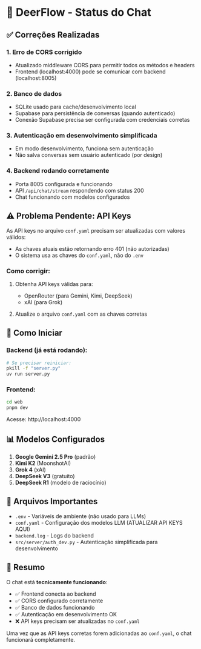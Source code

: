 # 🦌 DeerFlow - Status do Chat

## ✅ Correções Realizadas

### 1. **Erro de CORS corrigido**
- Atualizado middleware CORS para permitir todos os métodos e headers
- Frontend (localhost:4000) pode se comunicar com backend (localhost:8005)

### 2. **Banco de dados**
- SQLite usado para cache/desenvolvimento local
- Supabase para persistência de conversas (quando autenticado)
- Conexão Supabase precisa ser configurada com credenciais corretas

### 3. **Autenticação em desenvolvimento simplificada**
- Em modo desenvolvimento, funciona sem autenticação
- Não salva conversas sem usuário autenticado (por design)

### 4. **Backend rodando corretamente**
- Porta 8005 configurada e funcionando
- API `/api/chat/stream` respondendo com status 200
- Chat funcionando com modelos configurados

## ⚠️ Problema Pendente: API Keys

As API keys no arquivo `conf.yaml` precisam ser atualizadas com valores válidos:
- As chaves atuais estão retornando erro 401 (não autorizadas)
- O sistema usa as chaves do `conf.yaml`, não do `.env`

### Como corrigir:
1. Obtenha API keys válidas para:
   - OpenRouter (para Gemini, Kimi, DeepSeek)
   - xAI (para Grok)
   
2. Atualize o arquivo `conf.yaml` com as chaves corretas

## 🚀 Como Iniciar

### Backend (já está rodando):
```bash
# Se precisar reiniciar:
pkill -f "server.py"
uv run server.py
```

### Frontend:
```bash
cd web
pnpm dev
```

Acesse: http://localhost:4000

## 📊 Modelos Configurados

1. **Google Gemini 2.5 Pro** (padrão)
2. **Kimi K2** (MoonshotAI)
3. **Grok 4** (xAI)
4. **DeepSeek V3** (gratuito)
5. **DeepSeek R1** (modelo de raciocínio)

## 🔧 Arquivos Importantes

- `.env` - Variáveis de ambiente (não usado para LLMs)
- `conf.yaml` - Configuração dos modelos LLM (ATUALIZAR API KEYS AQUI)
- `backend.log` - Logs do backend
- `src/server/auth_dev.py` - Autenticação simplificada para desenvolvimento

## 📝 Resumo

O chat está **tecnicamente funcionando**:
- ✅ Frontend conecta ao backend
- ✅ CORS configurado corretamente
- ✅ Banco de dados funcionando
- ✅ Autenticação em desenvolvimento OK
- ❌ API keys precisam ser atualizadas no `conf.yaml`

Uma vez que as API keys corretas forem adicionadas ao `conf.yaml`, o chat funcionará completamente.
